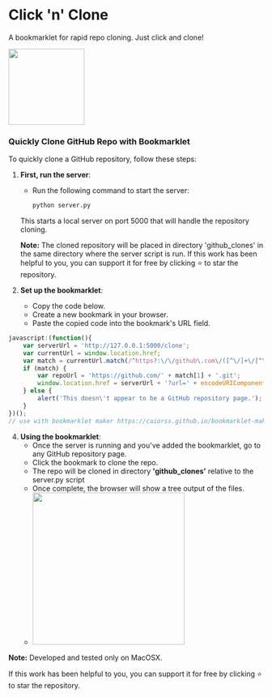 # Click 'n' Clone 
A bookmarklet for rapid repo cloning. Just click and clone!

<img src="https://github.com/user-attachments/assets/da26d168-89b0-4779-af73-3a67e02c41ad" width="150">



### Quickly Clone GitHub Repo with Bookmarklet

To quickly clone a GitHub repository, follow these steps:

1. **First, run the server**:
   - Run the following command to start the server:
     ```bash
     python server.py
     ```
   This starts a local server on port 5000 that will handle the repository cloning.

    **Note:** The cloned repository will be placed in directory 'github_clones' in the same directory where the server script is run.
If this work has been helpful to you, you can support it for free by clicking ⭐ to star the repository.
3. **Set up the bookmarklet**:
   - Copy the code below.
   - Create a new bookmark in your browser.
   - Paste the copied code into the bookmark's URL field.
     
```javascript
javascript:(function(){
    var serverUrl = 'http://127.0.0.1:5000/clone';
    var currentUrl = window.location.href;
    var match = currentUrl.match(/^https?:\/\/github\.com\/([^\/]+\/[^\/]+)/);
    if (match) {
        var repoUrl = 'https://github.com/' + match[1] + '.git';
        window.location.href = serverUrl + '?url=' + encodeURIComponent(repoUrl);
    } else {
        alert('This doesn\'t appear to be a GitHub repository page.');
    }
})();
// use with bookmarklet maker https://caiorss.github.io/bookmarklet-maker/
```

4. **Using the bookmarklet**:
   - Once the server is running and you've added the bookmarklet, go to any GitHub repository page.
   - Click the bookmark to clone the repo.
   - The repo will be cloned in directory **'github_clones'** relative to the server.py script
   - Once complete, the browser will show a tree output of the files.
   - <img src="https://github.com/user-attachments/assets/c2fa83ff-8d82-477e-8788-9273449da990" width="300">


**Note:** Developed and tested only on MacOSX.

If this work has been helpful to you, you can support it for free by clicking ⭐ to star the repository.

